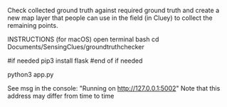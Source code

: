 Check collected ground truth against required ground truth
and create a new map layer that people can use in the field (in Cluey) to collect the remaining points.

INSTRUCTIONS (for macOS)
open terminal
bash
cd Documents/SensingClues/groundtruthchecker

#if needed
    pip3 install flask
#end of if needed

python3 app.py

See msg in the console: "Running on http://127.0.0.1:5002" 
Note that this address may differ from time to time
